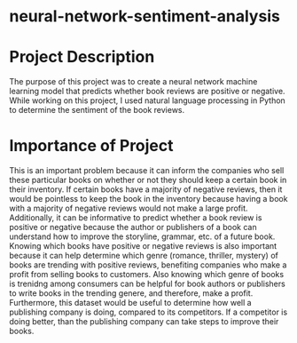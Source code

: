 # neural-network-sentiment-analysis

# Project Description
The purpose of this project was to create a neural network machine learning model that predicts whether book reviews are positive or negative. While working on this project, I used natural language processing in Python to determine the sentiment of the book reviews. 

# Importance of Project
This is an important problem because it can inform the companies who sell these particular books on whether or not they should keep a certain book in their inventory. If certain books have a majority of negative reviews, then it would be pointless to keep the book in the inventory because having a book with a majority of negative reviews would not make a large profit. Additionally, it can be informative to predict whether a book review is positive or negative because the author or publishers of a book can understand how to improve the storyline, grammar, etc. of a future book. Knowing which books have positive or negative reviews is also important because it can help determine which genre (romance, thriller, mystery) of books are trending with positive reviews, benefiting companies who make a profit from selling books to customers. Also knowing which genre of books is trenidng among consumers can be helpful for book authors or publishers to write books in the trending genere, and therefore, make a profit. Furthermore, this dataset would be useful to determine how well a publishing company is doing, compared to its competitors. If a competitor is doing better, than the publishing company can take steps to improve their books.

